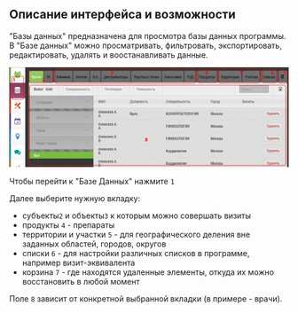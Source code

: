 ## Описание интерфейса и возможности

"Базы данных" предназначена для просмотра базы данных программы.
В "Базе данных" можно просматривать, фильтровать, экспортировать, редактировать, удалять и воостанавливать данные.


![](../images/database.png)

Чтобы перейти к "Базе Данных" нажмите `1`

Далее выберите нужную вкладку: 

  - субъекты`2` и объекты`3` к которым можно совершать визиты
  - продукты `4` - препараты
  - территории и участки `5` - для географического деления вне заданных областей, городов, округов
  - списки `6` - для настройки различных списков в программе, например визит-эквивалента
  - корзина `7` - где находятся удаленные элементы, откуда их можно восстановить в любой момент
  
Поле `8` зависит от конкретной выбранной вкладки (в примере - врачи).

